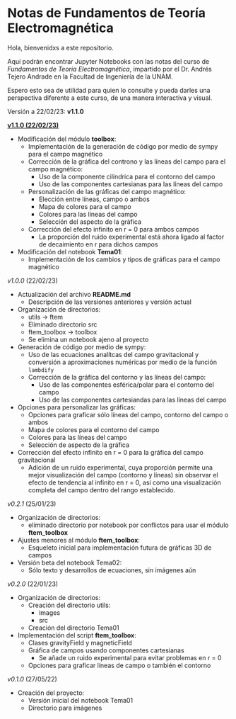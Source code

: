 # Notas de Fundamentos de Teoría Electromagnética

Hola, bienvenidxs a este repositorio.

Aquí podrán encontrar Jupyter Notebooks con las notas del curso de *Fundamentos de Teoría Electromagnética*, impartido por el Dr. Andrés Tejero Andrade en la Facultad de Ingeniería de la UNAM.

Espero esto sea de utilidad para quien lo consulte y pueda darles una perspectiva diferente a este curso, de una manera interactiva y visual.

Versión a 22/02/23: **v1.1.0**

<ins>**v1.1.0 (22/02/23)**</ins>

- Modificación del módulo **toolbox**:
    - Implementación de la generación de código por medio de sympy para el campo magnético
    - Corrección de la gráfica del controno y las líneas del campo para el campo magnético:
        - Uso de la componente cilíndrica para el contorno del campo
        - Uso de las componentes cartesianas para las líneas del campo
    - Personalización de las gráficas del campo magnético:
        - Elección entre líneas, campo o ambos
        - Mapa de colores para el campo
        - Colores para las líneas del campo
        - Selección del aspecto de la gráfica
    - Corrección del efecto infinito en r = 0 para ambos campos
        - La proporción del ruido experimental está ahora ligado al factor de decaimiento en r para dichos campos
- Modificación del notebook **Tema01**:
    - Implementación de los cambios y tipos de gráficas para el campo magnético

*v1.0.0* (22/02/23)

- Actualización del archivo **README.md**
    - Descripción de las versiones anteriores y versión actual
- Organización de directorios:
    - utils -> ftem
    - Eliminado directorio src
    - ftem_toolbox -> toolbox
    - Se elimina un notebook ajeno al proyecto
- Generación de código por medio de sympy:
    - Uso de las ecuaciones analítcas del campo gravitacional y conversión a aproximaciones numéricas por medio de la función ```lambdify```
    - Corrección de la gráfica del contorno y las líneas del campo:
        - Uso de las componentes esférica/polar para el contorno del campo
        - Uso de las componentes cartesiandas para las líneas del campo
- Opciones para personalizar las gráficas:
    - Opciones para graficar sólo líneas del campo, contorno del campo o ambos
    - Mapa de colores para el contorno del campo
    - Colores para las líneas del campo
    - Selección de aspecto de la gráfica
- Corrección del efecto infinito en r = 0 para la gráfica del campo gravitacional
    - Adición de un ruido experimental, cuya proporción permite una mejor visualización del campo (contorno y líneas) sin observar el efecto de tendencia al infinito en r = 0, así como una visualización completa del campo dentro del rango establecido.

*v0.2.1* (25/01/23)

- Organización de directorios:
    - eliminado directorio por notebook por conflictos para usar el módulo **ftem_toolbox**
- Ajustes menores al módulo **ftem_toolbox**:
    - Esqueleto inicial para implementación futura de gráficas 3D de campos
- Versión beta del notebook Tema02:
    - Sólo texto y desarrollos de ecuaciones, sin imágenes aún

*v0.2.0* (22/01/23)

- Organización de directorios:
    - Creación del directorio utils:
        - images
        - src
    - Creación del directorio Tema01
- Implementación del script **ftem_toolbox**:
    - Clases gravityField y magneticField
    - Gráfica de campos usando componentes cartesianas
        - Se añade un ruido experimental para evitar problemas en r = 0
    - Opciones para graficar líneas de campo o también el contorno

*v0.1.0* (27/05/22)

- Creación del proyecto:
    - Versión inicial del notebook Tema01
    - Directorio para imágenes